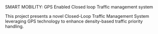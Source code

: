 SMART MOBILITY: GPS Enabled Closed loop Traffic management system

This project presents a novel Closed-Loop Traffic Management System leveraging GPS 
technology to enhance density-based traffic priority handling.

